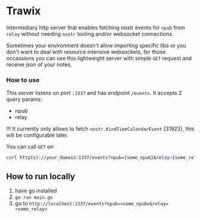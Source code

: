 # Trawix
Intermediary http server that enables fetching nostr events for `npub` from `relay` without needing `nostr` tooling and/or websocket connections.

Sometimes your environment doesn't allow importing specific libs or you don't want to deal with resource intensive websockets,
for those occassions you can use this lightweight server with simple `GET` request and receive json of your notes.

### How to use
This server listens on port `:1337` and has endpoint `/events`.
It accepts 2 query params:
- npub
- relay

!!! It currently only allows to fetch `nostr.KindTimeCalendarEvent` (31923), this will be configurable later.

You can call `GET` on
```sh
curl http(s)://your_domain:1337/events?npub={some_npub}&relay={some_relay}
```

## How to run locally
1. have go installed
2. `go run main.go`
3. go to `http://localhost:1337/events?npub=<some_npub>&relay=<some_relay>`
